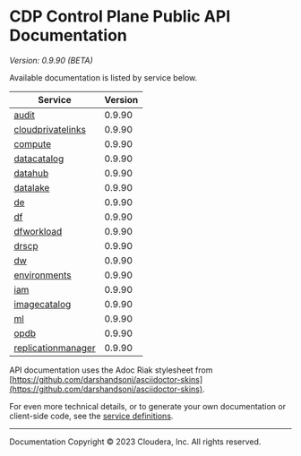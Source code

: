 # CDP Control Plane Public API Documentation

*Version: 0.9.90 (BETA)*

Available documentation is listed by service below.

| Service | Version |
| --- | --- |
| [audit](./audit/index.html) | 0.9.90 |
| [cloudprivatelinks](./cloudprivatelinks/index.html) | 0.9.90 |
| [compute](./compute/index.html) | 0.9.90 |
| [datacatalog](./datacatalog/index.html) | 0.9.90 |
| [datahub](./datahub/index.html) | 0.9.90 |
| [datalake](./datalake/index.html) | 0.9.90 |
| [de](./de/index.html) | 0.9.90 |
| [df](./df/index.html) | 0.9.90 |
| [dfworkload](./dfworkload/index.html) | 0.9.90 |
| [drscp](./drscp/index.html) | 0.9.90 |
| [dw](./dw/index.html) | 0.9.90 |
| [environments](./environments/index.html) | 0.9.90 |
| [iam](./iam/index.html) | 0.9.90 |
| [imagecatalog](./imagecatalog/index.html) | 0.9.90 |
| [ml](./ml/index.html) | 0.9.90 |
| [opdb](./opdb/index.html) | 0.9.90 |
| [replicationmanager](./replicationmanager/index.html) | 0.9.90 |

API documentation uses the Adoc Riak stylesheet from
[https://github.com/darshandsoni/asciidoctor-skins](https://github.com/darshandsoni/asciidoctor-skins).

For even more technical details, or to generate your own documentation or client-side code, see the
[service definitions](swagger/).

----

Documentation Copyright © 2023 Cloudera, Inc. All rights reserved.

